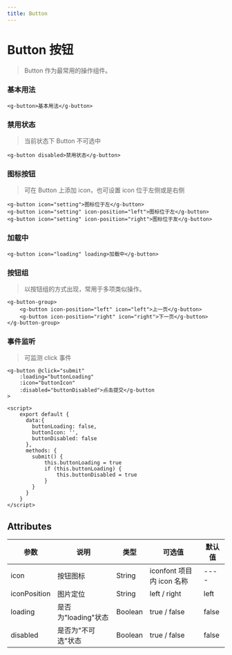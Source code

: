 ```yaml
---
title: Button
---
```


# Button 按钮

> Button 作为最常用的操作组件。

### 基本用法

```
<g-button>基本用法</g-button>
```

### 禁用状态

> 当前状态下 Button 不可选中

```
<g-button disabled>禁用状态</g-button>
```

### 图标按钮

> 可在 Button 上添加 icon，也可设置 icon 位于左侧或是右侧

```
<g-button icon="setting">图标位于左</g-button>
<g-button icon="setting" icon-position="left">图标位于左</g-button>
<g-button icon="setting" icon-position="right">图标位于友</g-button>
```

### 加载中

```
<g-button icon="loading" loading>加载中</g-button>
```

### 按钮组

> 以按钮组的方式出现，常用于多项类似操作。

```
<g-button-group>
    <g-button icon-position="left" icon="left">上一页</g-button>
    <g-button icon-position="right" icon="right">下一页</g-button>
</g-button-group>
```

### 事件监听

> 可监测 click 事件

```
<g-button @click="submit" 
    :loading="buttonLoading" 
    :icon="buttonIcon" 
    :disabled="buttonDisabled">点击提交</g-button
>

<script>
    export default {
      data:{
        buttonLoading: false,
        buttonIcon: '',
        buttonDisabled: false
      },
      methods: {
        submit() {
            this.buttonLoading = true
            if (this.buttonLoading) {
                this.buttonDisabled = true
            }
        }
      }
    }
</script>
```

## Attributes

| 参数 | 说明 | 类型 | 可选值 | 默认值 |
| ---- | ---- | ---- | ---- | ---- | 
| icon | 按钮图标 | String | iconfont 项目内 icon 名称 | ---- | 
| iconPosition | 图片定位 | String | left / right | left | 
| loading | 是否为"loading"状态 | Boolean | true / false | false | 
| disabled | 是否为"不可选"状态 | Boolean | true / false | false | 
